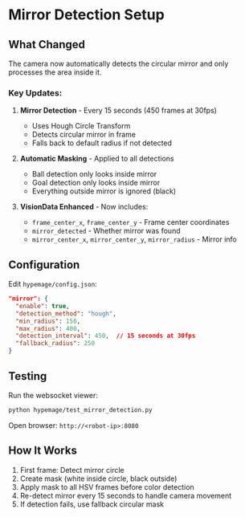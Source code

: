 # Mirror Detection Setup

## What Changed

The camera now automatically detects the circular mirror and only processes the area inside it.

### Key Updates:

1. **Mirror Detection** - Every 15 seconds (450 frames at 30fps)
   - Uses Hough Circle Transform
   - Detects circular mirror in frame
   - Falls back to default radius if not detected

2. **Automatic Masking** - Applied to all detections
   - Ball detection only looks inside mirror
   - Goal detection only looks inside mirror
   - Everything outside mirror is ignored (black)

3. **VisionData Enhanced** - Now includes:
   - `frame_center_x`, `frame_center_y` - Frame center coordinates
   - `mirror_detected` - Whether mirror was found
   - `mirror_center_x`, `mirror_center_y`, `mirror_radius` - Mirror info

## Configuration

Edit `hypemage/config.json`:

```json
"mirror": {
  "enable": true,
  "detection_method": "hough",
  "min_radius": 150,
  "max_radius": 400,
  "detection_interval": 450,  // 15 seconds at 30fps
  "fallback_radius": 250
}
```

## Testing

Run the websocket viewer:
```bash
python hypemage/test_mirror_detection.py
```

Open browser: `http://<robot-ip>:8080`

## How It Works

1. First frame: Detect mirror circle
2. Create mask (white inside circle, black outside)
3. Apply mask to all HSV frames before color detection
4. Re-detect mirror every 15 seconds to handle camera movement
5. If detection fails, use fallback circular mask

